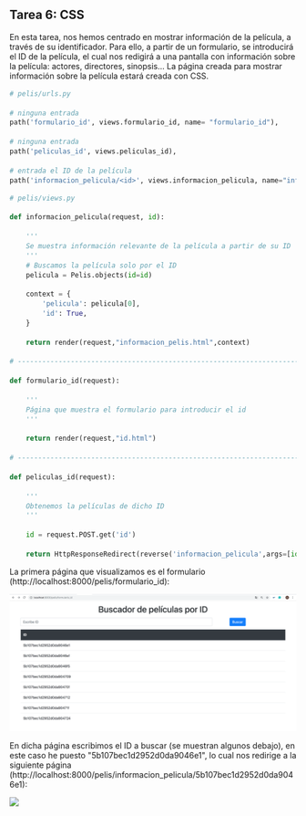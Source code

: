 ## Tarea 6: CSS

En esta tarea, nos hemos centrado en mostrar información de la película, a través de su identificador. Para ello, a partir de un formulario, se introducirá el ID de la película, el cual nos redigirá a una pantalla con información sobre la película: actores, directores, sinopsis... La página creada para mostrar información sobre la película estará creada con CSS.

~~~python
# pelis/urls.py

# ninguna entrada
path('formulario_id', views.formulario_id, name= "formulario_id"),

# ninguna entrada
path('peliculas_id', views.peliculas_id),

# entrada el ID de la película
path('informacion_pelicula/<id>', views.informacion_pelicula, name="informacion_pelicula"),

~~~

~~~python
# pelis/views.py

def informacion_pelicula(request, id):

	'''
	Se muestra información relevante de la película a partir de su ID
	'''
	# Buscamos la película solo por el ID
	pelicula = Pelis.objects(id=id)

	context = {
		'pelicula': pelicula[0],
		'id': True,
	}

	return render(request,"informacion_pelis.html",context)

# ------------------------------------------------------------------------------

def formulario_id(request):

	'''
	Página que muestra el formulario para introducir el id
	'''

	return render(request,"id.html")

# ------------------------------------------------------------------------------

def peliculas_id(request):

	'''
	Obtenemos la películas de dicho ID
	'''

	id = request.POST.get('id')

	return HttpResponseRedirect(reverse('informacion_pelicula',args=[id]))
~~~


La primera página que visualizamos es el formulario (http://localhost:8000/pelis/formulario_id):

![](imagenes/1.png)

En dicha página escribimos el ID a buscar (se muestran algunos debajo), en este caso he puesto "5b107bec1d2952d0da9046e1", lo cual nos redirige a la siguiente página (http://localhost:8000/pelis/informacion_pelicula/5b107bec1d2952d0da9046e1):

![](imagenes/2.png)

